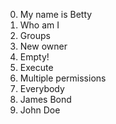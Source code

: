 0. My name is Betty
1. Who am I
2. Groups
3. New owner
4. Empty!
5. Execute
6. Multiple permissions
7. Everybody
8. James Bond
9. John Doe
